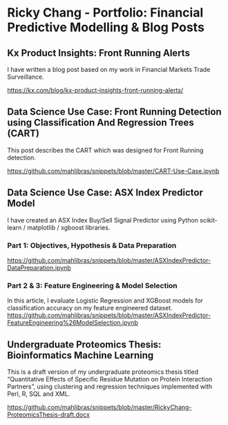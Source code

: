 # Ricky Chang - Portfolio: Financial Predictive Modelling &amp; Blog Posts


## Kx Product Insights: Front Running Alerts
I have written a blog post based on my work in Financial Markets Trade Surveillance.

https://kx.com/blog/kx-product-insights-front-running-alerts/

## Data Science Use Case: Front Running Detection using Classification And Regression Trees (CART)
This post describes the CART which was designed for Front Running detection.

https://github.com/mahlibras/snippets/blob/master/CART-Use-Case.ipynb

## Data Science Use Case: ASX Index Predictor Model
I have created an ASX Index Buy/Sell Signal Predictor using Python scikit-learn / matplotlib / xgboost libraries.

### Part 1: Objectives, Hypothesis & Data Preparation
https://github.com/mahlibras/snippets/blob/master/ASXIndexPredictor-DataPreparation.ipynb

### Part 2 & 3: Feature Engineering & Model Selection
In this article, I evaluate Logistic Regression and XGBoost models for classification accuracy on my feature engineered dataset.
https://github.com/mahlibras/snippets/blob/master/ASXIndexPredictor-FeatureEngineering%26ModelSelection.ipynb

## Undergraduate Proteomics Thesis: Bioinformatics Machine Learning
This is a draft version of my undergraduate proteomics thesis titled “Quantitative Effects of Specific Residue Mutation on Protein Interaction Partners”, using clustering and regression techniques implemented with Perl, R, SQL and XML.

https://github.com/mahlibras/snippets/blob/master/RickyChang-ProteomicsThesis-draft.docx

